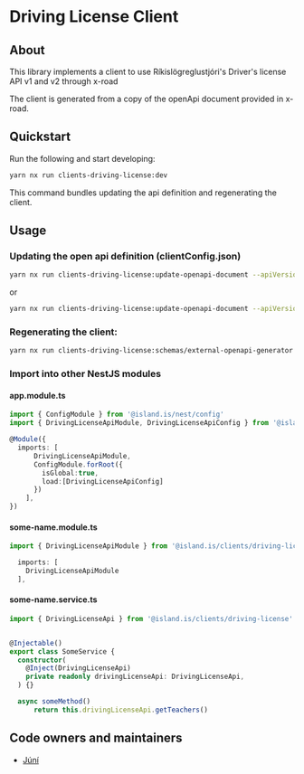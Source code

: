 <!-- gitbook-navigation: "Driving License" -->

# Driving License Client

## About

This library implements a client to use Ríkislögreglustjóri's
Driver's license API v1 and v2 through x-road

The client is generated from a copy of the openApi document provided in x-road.

## Quickstart

Run the following and start developing:

```sh
yarn nx run clients-driving-license:dev
```

This command bundles updating the api definition and regenerating the client.

## Usage

### Updating the open api definition (clientConfig.json)

```sh
yarn nx run clients-driving-license:update-openapi-document --apiVersion=v1
```

or

```sh
yarn nx run clients-driving-license:update-openapi-document --apiVersion=v2
```

### Regenerating the client:

```sh
yarn nx run clients-driving-license:schemas/external-openapi-generator
```

### Import into other NestJS modules

#### app.module.ts

```typescript
import { ConfigModule } from '@island.is/nest/config'
import { DrivingLicenseApiModule, DrivingLicenseApiConfig } from '@island.is/clients/driving-license'

@Module({
  imports: [
      DrivingLicenseApiModule,
      ConfigModule.forRoot({
        isGlobal:true,
        load:[DrivingLicenseApiConfig]
      })
    ],
})
```

#### some-name.module.ts

```typescript
import { DrivingLicenseApiModule } from '@island.is/clients/driving-license'

  imports: [
    DrivingLicenseApiModule
  ],
```

#### some-name.service.ts

```typescript
import { DrivingLicenseApi } from '@island.is/clients/driving-license'


@Injectable()
export class SomeService {
  constructor(
    @Inject(DrivingLicenseApi)
    private readonly drivingLicenseApi: DrivingLicenseApi,
  ) {}

  async someMethod()
      return this.drivingLicenseApi.getTeachers()

```

## Code owners and maintainers

- [Júní](https://github.com/orgs/island-is/teams/juni/members)
